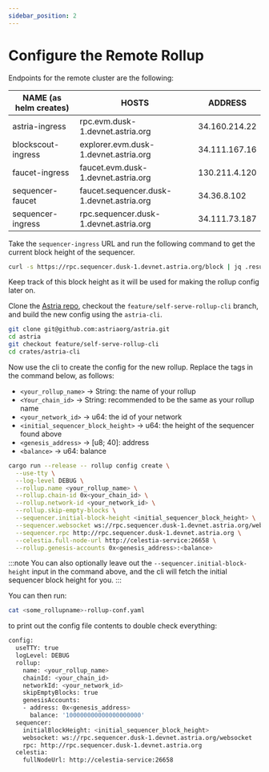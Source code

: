 ```yaml
---
sidebar_position: 2
---
```


# Configure the Remote Rollup

Endpoints for the remote cluster are the following:

| NAME (as helm creates) | HOSTS | ADDRESS |
|----------|--------|---------|
| astria-ingress | rpc.evm.dusk-1.devnet.astria.org | 34.160.214.22 |
| blockscout-ingress | explorer.evm.dusk-1.devnet.astria.org | 34.111.167.16 |
| faucet-ingress | faucet.evm.dusk-1.devnet.astria.org | 130.211.4.120 |
| sequencer-faucet | faucet.sequencer.dusk-1.devnet.astria.org | 34.36.8.102 |
| sequencer-ingress | rpc.sequencer.dusk-1.devnet.astria.org | 34.111.73.187 |

Take the `sequencer-ingress` URL and run the following command to get the
current block height of the sequencer.

```sh
curl -s https://rpc.sequencer.dusk-1.devnet.astria.org/block | jq .result.block.header.height
```

Keep track of this block height as it will be used for making the rollup config
later on.

Clone the [Astria repo](https://github.com/astriaorg/astria/tree/main), checkout
the `feature/self-serve-rollup-cli` branch, and build the new config using the `astria-cli`.

```sh
git clone git@github.com:astriaorg/astria.git
cd astria
git checkout feature/self-serve-rollup-cli
cd crates/astria-cli
```

Now use the cli to create the config for the new rollup.
Replace the tags in the command below, as follows:
- `<your_rollup_name>`               -> String: the name of your rollup
- `<Your_chain_id>`                -> String: recommended to be the same as your rollup name
- `<your_network_id>`                -> u64: the id of your network
- `<initial_sequencer_block_height>` -> u64: the height of the sequencer
  found above
- `<genesis_address>`                -> [u8; 40]: address
- `<balance>`                        -> u64: balance

<!-- TODO: confirm that these are all correct -->
```sh
cargo run --release -- rollup config create \
  --use-tty \
  --log-level DEBUG \
  --rollup.name <your_rollup_name> \
  --rollup.chain-id 0x<your_chain_id> \
  --rollup.network-id <your_network_id> \
  --rollup.skip-empty-blocks \
  --sequencer.initial-block-height <initial_sequencer_block_height> \
  --sequencer.websocket ws://rpc.sequencer.dusk-1.devnet.astria.org/websocket \
  --sequencer.rpc http://rpc.sequencer.dusk-1.devnet.astria.org \
  --celestia.full-node-url http://celestia-service:26658 \
  --rollup.genesis-accounts 0x<genesis_address>:<balance>
```
:::note
You can also optionally leave out the `--sequencer.initial-block-height` input
in the command above, and the cli will fetch the initial sequencer block height
for you.
:::

You can then run:

```sh
cat <some_rollupname>-rollup-conf.yaml
```

to print out the config file contents to double check everything:

```sh
config:
  useTTY: true
  logLevel: DEBUG
  rollup:
    name: <your_rollup_name>
    chainId: <your_chain_id>
    networkId: <your_network_id>
    skipEmptyBlocks: true
    genesisAccounts:
    - address: 0x<genesis_address>
      balance: '100000000000000000000'
  sequencer:
    initialBlockHeight: <initial_sequencer_block_height>
    websocket: ws://rpc.sequencer.dusk-1.devnet.astria.org/websocket
    rpc: http://rpc.sequencer.dusk-1.devnet.astria.org
  celestia:
    fullNodeUrl: http://celestia-service:26658
```
